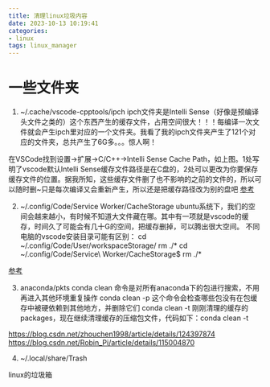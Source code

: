 ```yaml
---
title: 清理linux垃圾内容
date: 2023-10-13 10:19:41
categories:
- linux
tags: linux_manager
---
```


# 一些文件夹
1. ~/.cache/vscode-cpptools/ipch
ipch文件夹是Intelli Sense（好像是预编译头文件之类的）这个东西产生的缓存文件，占用空间很大！！！每编译一次文件就会产生ipch里对应的一个文件夹。我看了我的ipch文件夹产生了121个对应的文件夹，总共产生了6G多。。。惊人啊！

在VSCode找到设置→扩展→C/C++→Intelli Sense Cache Path，如上图。1处写明了vscode默认Intelli Sense缓存文件路径是在C盘的，2处可以更改为你要保存缓存文件的位置。据我所知，这些缓存文件删了也不影响的之前的文件的，所以可以随时删~只是每次编译又会重新产生，所以还是把缓存路径改为别的盘吧
[参考](https://blog.csdn.net/qq_41688558/article/details/99085069)

2. ~/.config/Code/Service Worker/CacheStorage
ubuntu系统下，我们的空间会越来越小，有时候不知道大文件藏在哪。其中有一项就是vscode的缓存，时间久了可能会有几十G的空间，把缓存删掉，可以腾出很大空间。
不同电脑的vscode安装目录可能有区别：
cd ~/.config/Code/User/workspaceStorage/
rm ./*
cd ~/.config/Code/Service\ Worker/CacheStorage$
rm ./*

[参考](https://blog.csdn.net/u011754972/article/details/120764945)

3. anaconda/pkts
conda clean 命令是对所有anaconda下的包进行搜索，不用再进入其他环境重复操作
conda clean -p 这个命令会检查哪些包没有在包缓存中被硬依赖到其他地方，并删除它们
conda clean -t
刚刚清理的缓存的packages，现在继续清理缓存的压缩包文件，代码如下：conda clean -t

https://blog.csdn.net/zhouchen1998/article/details/124397874
https://blog.csdn.net/Robin_Pi/article/details/115004870

4. ~/.local/share/Trash

linux的垃圾箱

